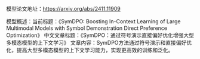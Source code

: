 模型论文地址：https://arxiv.org/abs/2411.11909

模型概述：当前标题：《SymDPO: Boosting In-Context Learning of Large Multimodal Models with Symbol Demonstration Direct Preference Optimization》
中文文章标题：《SymDPO：通过符号演示直接偏好优化增强大型多模态模型的上下文学习》
文章内容：SymDPO方法通过符号演示和直接偏好优化，提高大型多模态模型的上下文学习能力，实现更高效的训练和泛化。
